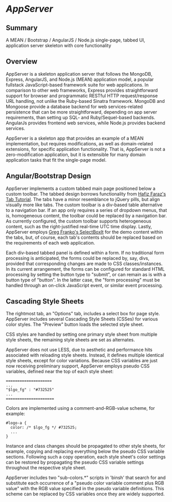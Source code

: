*AppServer*
===========

Summary
-------

A MEAN / Bootstrap / AngularJS / Node.js single-page, tabbed UI, application
server skeleton with core functionality

Overview
--------

AppServer is a skeleton application server that follows the MongoDB, Express,
AngularJS, and Node.js (MEAN) application model, a popular fullstack
JavaScript-based framework suite for web applications.  In comparison to other
web frameworks, Express provides straightforward support for browser and
programmatic RESTful HTTP request/response URL handling, not unlike the
Ruby-based Sinatra framework.  MongoDB and Mongoose provide a database backend
for web services-related persistence that can be more straightforward,
depending on app server requirements, than setting up SQL- and
Ruby/Sequel-based backends.  AngularJs provides frontend web services, while
Node.js provides backend services.

AppServer is a skeleton app that provides an example of a MEAN implementation,
but requires modifications, as well as domain-related extensions, for specific
application functionality.  That is, AppServer is not a zero-modification
application, but it is extensible for many domain application tasks that fit
the single-page model.

Angular/Bootstrap Design
------------------------

AppServer implements a custom tabbed main page positioned below a custom
toolbar.  The tabbed design borrows functionality from 
[Hafiz Faraz's Tab Tutorial](http://blog.hfarazm.com/tabs-in-angularjs/).  The
tabs have a minor resemblance to jQuery pills, but align visually more like
tabs.  The custom toolbar is a div-based table alternative to a navigation bar.
If an app only requires a series of dropdown menus, that is, homogeneous
content, the toolbar could be replaced by a navigation bar.  As currently
configured, the custom toolbar supports heterogeneous content, such as the
right-justified real-time UTC time display.  Lastly, AppServer employs
[Greg Franko's SelectBoxIt](https://github.com/gfranko/jquery.selectBoxIt.js)
for the demo content within the tabs, but, of course, each tab's contents should
be replaced based on the requirements of each web application.

Each div-based tabbed panel is defined within a form.  If no traditional form
processing is anticipated, the forms could be replaced by, say, divs, provided
that corresponding changes are made to CSS classes/instances.  In its current
arrangement, the forms can be configured for standard HTML processing by setting
the button type to "submit", or can remain as is with a button type of "button".
In the latter case, the "form processing"  must be handled through an on-click
JavaScript event, or similar event processing.

Cascading Style Sheets
----------------------

The rightmost tab, an "Options" tab, includes a select box for page style.
AppServer includes several Cascading Style Sheets (CSSes) for various color
styles.  The "Preview" button loads the selected style sheet.

CSS styles are handled by setting one primary style sheet from multiple style
sheets, the remaining style sheets are set as alternates.

AppServer does not use LESS, due to aesthetic and performance hits associated
with reloading style sheets.  Instead, it defines multiple identical style
sheets, except for color variations.  Because CSS variables are just now
receiving preliminary support, AppServer employs pseudo CSS variables, defined
near the top of each style sheet:

    ====================
    ...
    "$lgo_fg" : "#732525"
    ...
    =====================


Colors are implemented using a comment-and-RGB-value scheme, for example:

    #logo-a {
      color: /* $lgo_fg */ #732525;
      ...
    }

Instance and class changes should be propagated to other style sheets, for
example, copying and replacing everything below the pseudo CSS variable
sections.  Following such a copy operation, each style sheet's color settings
can be restored by propagating the pseudo CSS variable settings throughout the
respective style sheet.

AppServer includes two "sub-colors.*" scripts in 'binsh' that search for and
substitute each occurrence of a "pseudo color variable comment plus RGB value"
with the RGB value specified in the pseudo variable definitions.  This scheme
can be replaced by CSS variables once they are widely supported.

